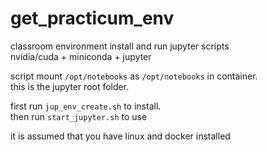 # get_practicum_env
classroom environment install and run jupyter scripts<br />
nvidia/cuda + miniconda + jupyter

script mount `/opt/notebooks` as `/opt/notebooks` in container.<br />
this is the jupyter root folder.

first run `jup_env_create.sh` to install.<br />
then run `start_jupyter.sh` to use

it is assumed that you have linux and docker installed
